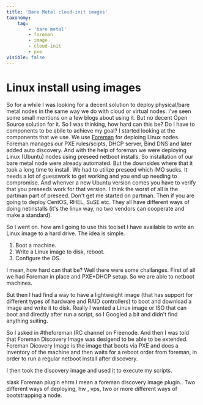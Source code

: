 ```yaml
---
title: 'Bare Metal cloud-init images'
taxonomy:
    tag:
        - 'bare metal'
        - foreman
        - image
        - cloud-init
        - pxe
visible: false
---
```


# Linux install using images
So for a while I was looking for a decent solution to deploy physical/bare metal nodes in the same way we do with cloud or virtual nodes.
I've seen some small mentions on a few blogs about using it. But no decent Open Source solution for it.
So I was thinking, how hard can this be? Do I have to components to be abile to achieve my goal?
I started looking at the components that we use.
We use [Foreman](https://theforeman.org) for deploing Linux nodes. Foreman manages our PXE rules/scipts, DHCP server, Bind DNS and later added auto discovery.
And with the help of foreman we were deploying Linux (Ubuntu) nodes using preseed netboot installs. So installation of our bare metal node were already automated.
But the downsides where that it took a long time to install. We had to utilize preseed which IMO sucks. It needs a lot of guesswork to get working and you end up needing to compromise.
And whenver a new Ubuntu version comes you have to verify that you preseeds work for that version. I think the worst of all is the partman part of preseed. Don't get me started on partman.
Then if you are going to deploy CentOS, RHEL, SuSE etc. They all have different ways of doing netinstalls (it's the linux way, no two vendors can cooperate and make a standard).

So I went on. how am I going to use this toolset I have available to write an Linux image to a hard drive.
The idea is simple.
1. Boot a machine.
2. Write a Linux image to disk, reboot.
3. Configure the OS.

I mean, how hard can that be? Well there were some challanges.
First of all we had Foreman in place and PXE+DHCP setup. So we are able to netboot machines.

But then I had find a way to have a lightweight image (that has support for different types of hardware and RAID controllers) to boot and download a image and write it to disk.
Really I wanted a Linux image or ISO that can boot and directly after run a script, so I Googled a bit and didn't find anything suiting.

So I asked in #theforeman IRC channel on Freenode. And then I was told that Foreman Discovery Image was desigend to be able to be extended. Foreman Dicovery Image is the image that boots via PXE and does a inventory of the machine and then waits for a reboot order from foreman, in order to run a regular netboot install after discovery.

I then took the discovery image and used it to execute my scripts.


slask
Foreman plugin ehrm I mean a foreman discovery image plugin..
Two different ways of deploying, hw , vps, two or more different ways of bootstrapping a node.


